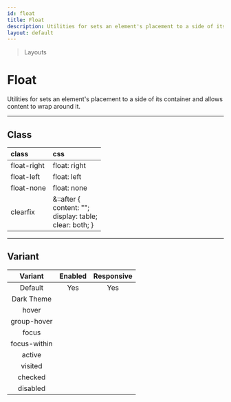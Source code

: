 ```yaml
---
id: float
title: Float
description: Utilities for sets an element's placement to a side of its container and allows content to wrap around it.
layout: default
---
```


> Layouts

# Float

Utilities for sets an element's placement to a side of its container and allows content to wrap around it.

---

## Class

| <span class="px-3 py-1 text-white (dark)text-charcoal-100 bg-charcoal-100 (dark)bg-gray-600 rounded-full">class</span> | <span class="px-3 py-1 text-white (dark)text-charcoal-100 bg-charcoal-100 (dark)bg-gray-600 rounded-full">css</span> |
|:--|:--|
| float-right | float: right |
| float-left | float: left |
| float-none | float: none |
| clearfix | &::after { <br> content: ""; <br> display: table; <br> clear: both; } |

---

## Variant

| <span class="font-semibold underline">Variant</span> | <span class="font-semibold underline">Enabled</span> | <span class="font-semibold underline">Responsive</span> |
|:-:|:-:|:-:|
| Default | Yes | Yes |
| Dark Theme | | |
| hover| | |
| group-hover | | |
| focus | | |
| focus-within | | |
| active | | |
| visited | | |
| checked | | |
| disabled | | |